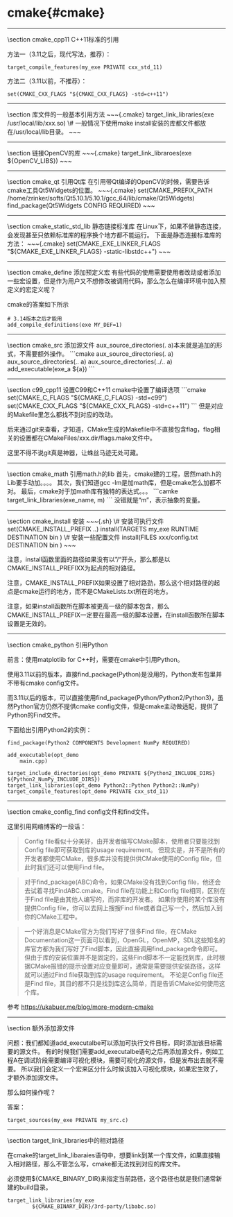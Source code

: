cmake{#cmake}
=============

<hr>
\section cmake_cpp11 C++11标准的引用
<!-- \section abc -->

方法一（3.11之后，现代写法，推荐）：
~~~{.cmake}
target_compile_features(my_exe PRIVATE cxx_std_11)
~~~

方法二（3.11以前，不推荐）：
~~~{.cmake}
set(CMAKE_CXX_FLAGS "${CMAKE_CXX_FLAGS} -std=c++11")
~~~

<hr>
\section 库文件的一般基本引用方法
~~~{.cmake}
target_link_libraries(exe /usr/local/lib/xxx.so)
\# 一般情况下使用make install安装的库都文件都放在/usr/local/lib目录。
~~~

<hr>
\section  链接OpenCV的库
~~~{.cmake}
target_link_libraroes(exe ${OpenCV_LIBS})
~~~

<hr>
\section cmake_qt  引用Qt库
在引用带Qt编译的OpenCV的时候，需要告诉cmake工具Qt5Widgets的位置。
~~~{.cmake}
set(CMAKE_PREFIX_PATH /home/zrinker/softs/Qt5.10.1/5.10.1/gcc_64/lib/cmake/Qt5Widgets)
find_package(Qt5Widgets CONFIG REQUIRED)
~~~

<hr>
\section  cmake_static_std_lib 静态链接标准库
在Linux下，如果不做静态连接，会发现甚至只依赖标准库的程序换个地方都不能运行。
下面是静态连接标准库的方法：
~~~{.cmake}
set(CMAKE_EXE_LINKER_FLAGS "${CMAKE_EXE_LINKER_FLAGS} -static-libstdc++")
~~~

<hr>
\section cmake_define  添加预定义宏
有些代码的使用需要使用者改动或者添加一些宏设置，但是作为用户又不想修改被调用代码，那么怎么在编译环境中加入预定义的宏定义呢？

cmake的答案如下所示
~~~{.sh}
# 3.14版本之后才能用
add_compile_definitions(exe MY_DEF=1)
~~~

<hr>
\section cmake_src 添加源文件
aux_source_directories(. a)本来就是追加的形式，不需要额外操作。
```cmake
aux_source_directories(. a)
aux_source_directories(.. a)
aux_source_directories(../.. a)
add_executable(exe_a ${a})
```

<hr>
\section c99_cpp11 设置C99和C++11
cmake中设置了编译选项
```cmake
set(CMAKE_C_FLAGS "${CMAKE_C_FLAGS} -std=c99")
set(CMAKE_CXX_FLAGS "${CMAKE_CXX_FLAGS} -std=c++11")
```
但是对应的Makefile里怎么都找不到对应的改动。

后来通过git来查看，才知道，CMake生成的Makefile中不直接包含flag，flag相关的设置都在CMakeFiles/xxx.dir/flags.make文件中。

这里不得不说git真是神器，让蛛丝马迹无处可藏。

<hr>
\section cmake_math 引用math.h的lib
首先，cmake建的工程，居然math.h的Lib要手动加。。。。
其次，我们知道gcc -lm是加math库，但是cmake怎么加都不对。
最后，cmake对于加math库有独特的表达式。。。
```camke
target_link_libraries(exe_name, m)
```
没错就是“m”，表示抽象的变量。

<hr>
\section cmake_install 安装
~~~{.sh}
\# 安装可执行文件
set(CMAKE_INSTALL_PREFIX ..)
install(TARGETS my_exe
        RUNTIME DESTINATION bin
      )
\# 安装一些配置文件
install(FILES xxx/config.txt
        DESTINATION bin
)
~~~

注意，install函数里面的路径如果没有以”/“开头，那么都是以CMAKE_INSTALL_PREFIXX为起点的相对路径。

注意，CMAKE_INSTALL_PREFIX如果设置了相对路劲，那么这个相对路径的起点是cmake运行的地方，而不是CMakeLists.txt所在的地方。

注意，如果install函数所在脚本被更高一级的脚本包含，那么CMAKE_INSTALL_PREFIX一定要在最高一级的脚本设置，在install函数所在脚本设置是无效的。

<hr>
\section cmake_python 引用Python

前言：使用matplotlib for C++时，需要在cmake中引用Python。

使用3.11以前的版本，直接find_package(Python)是没用的，Python发布包里并不带有cmake config文件。

而3.11以后的版本，可以直接使用find_package(Python/Python2/Python3)，虽然Python官方仍然不提供cmake config文件，但是cmake主动做适配，提供了Python的Find文件。

下面给出引用Python2的实例：
~~~{.cmake}
find_package(Python2 COMPONENTS Development NumPy REQUIRED)

add_executable(opt_demo
    main.cpp)

target_include_directories(opt_demo PRIVATE ${Python2_INCLUDE_DIRS} ${Python2_NumPy_INCLUDE_DIRS})
target_link_libraries(opt_demo Python2::Python Python2::NumPy)
target_compile_features(opt_demo PRIVATE cxx_std_11)
~~~

<hr>
\section cmake_config_find config文件和find文件。

这里引用网络博客的一段话：
> Config file看似十分美好，由开发者编写CMake脚本，使用者只要能找到Config file即可获取到库的usage requirement。 但现实是，并不是所有的开发者都使用CMake，很多库并没有提供供CMake使用的Config file，但此时我们还可以使用Find file。

> 对于find_package(ABC)命令，如果CMake没有找到Config file，他还会去试着寻找FindABC.cmake。Find file在功能上和Config file相同，区别在于Find file是由其他人编写的，而非库的开发者。 如果你使用的某个库没有提供Config file，你可以去网上搜搜Find file或者自己写一个，然后加入到你的CMake工程中。

> 一个好消息是CMake官方为我们写好了很多Find file，在CMake Documentation这一页面可以看到，OpenGL，OpenMP，SDL这些知名的库官方都为我们写好了Find脚本，因此直接调用find_package命令即可。 但由于库的安装位置并不是固定的，这些Find脚本不一定能找到库，此时根据CMake报错的提示设置对应变量即可，通常是需要提供安装路径，这样就可以通过Find file获取到库的usage requirement。 不论是Config file还是Find file，其目的都不只是找到库这么简单，而是告诉CMake如何使用这个库。

参考 https://ukabuer.me/blog/more-modern-cmake

<hr>
\section 额外添加源文件

问题：我们都知道add_executalbe可以添加可执行文件目标，同时添加该目标需要的源文件。
有的时候我们需要add_executalbe语句之后再添加源文件，例如工程A在调试阶段需要编译可视化模块，需要可视化的源文件，但是发布出去就不需要。
所以我们会定义一个宏来区分什么时候该加入可视化模块，如果宏生效了，才额外添加源文件。

那么如何操作呢？

答案：

~~~{.cmake}
target_sources(my_exe PRIVATE my_src.c)
~~~

<hr>
\section target_link_libraries中的相对路径

在cmake的target_link_libaraies语句中，想要link到某一个库文件，如果直接输入相对路径，那么不管怎么写，cmake都无法找到对应的库文件。

必须使用${CMAKE_BINARY_DIR}来指定当前路径，这个路径也就是我们通常新建的build目录。

~~~{.cmake}
target_link_libraries(my_exe
        ${CMAKE_BINARY_DIR}/3rd-party/libabc.so)
~~~